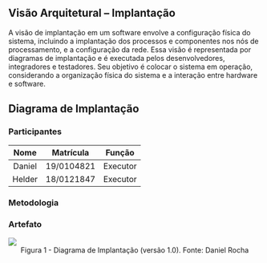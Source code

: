 ## Visão Arquitetural – Implantação

A visão de implantação em um software envolve a configuração física do sistema, incluindo a implantação dos processos e componentes nos nós de processamento, e a configuração da rede. Essa visão é representada por diagramas de implantação e é executada pelos desenvolvedores, integradores e testadores. Seu objetivo é colocar o sistema em operação, considerando a organização física do sistema e a interação entre hardware e software.

## Diagrama de Implantação

### Participantes

| Nome  | Matrícula  | Função |
| :--:  | :-------:  | :----: |
| Daniel | 19/0104821 | Executor |
| Helder | 18/0121847 | Executor |

### Metodologia

### Artefato

<img src="./IMG/VisaoProcesso/DiagramaImplantacao.drawio (1).png">
<figcaption align="center">Figura 1 - Diagrama de Implantação (versão 1.0). Fonte: Daniel Rocha </figcaption>